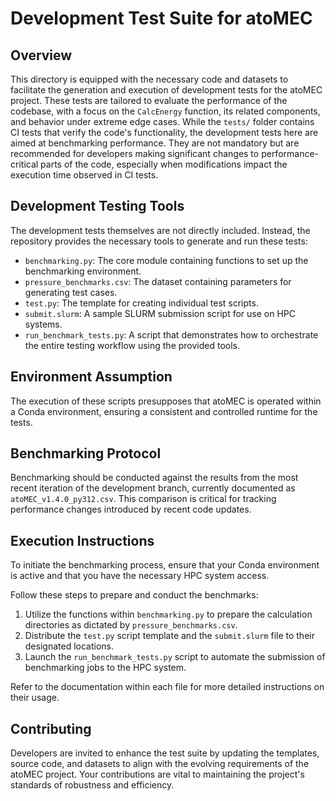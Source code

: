 # Development Test Suite for atoMEC

## Overview

This directory is equipped with the necessary code and datasets to facilitate the generation and execution of development tests for the atoMEC project. These tests are tailored to evaluate the performance of the codebase, with a focus on the `CalcEnergy` function, its related components, and behavior under extreme edge cases. While the `tests/` folder contains CI tests that verify the code's functionality, the development tests here are aimed at benchmarking performance. They are not mandatory but are recommended for developers making significant changes to performance-critical parts of the code, especially when modifications impact the execution time observed in CI tests.

## Development Testing Tools

The development tests themselves are not directly included. Instead, the repository provides the necessary tools to generate and run these tests:

- `benchmarking.py`: The core module containing functions to set up the benchmarking environment.
- `pressure_benchmarks.csv`: The dataset containing parameters for generating test cases.
- `test.py`: The template for creating individual test scripts.
- `submit.slurm`: A sample SLURM submission script for use on HPC systems.
- `run_benchmark_tests.py`: A script that demonstrates how to orchestrate the entire testing workflow using the provided tools.

## Environment Assumption

The execution of these scripts presupposes that atoMEC is operated within a Conda environment, ensuring a consistent and controlled runtime for the tests.

## Benchmarking Protocol

Benchmarking should be conducted against the results from the most recent iteration of the development branch, currently documented as `atoMEC_v1.4.0_py312.csv`. This comparison is critical for tracking performance changes introduced by recent code updates.

## Execution Instructions

To initiate the benchmarking process, ensure that your Conda environment is active and that you have the necessary HPC system access.

Follow these steps to prepare and conduct the benchmarks:

1. Utilize the functions within `benchmarking.py` to prepare the calculation directories as dictated by `pressure_benchmarks.csv`.
2. Distribute the `test.py` script template and the `submit.slurm` file to their designated locations.
3. Launch the `run_benchmark_tests.py` script to automate the submission of benchmarking jobs to the HPC system.

Refer to the documentation within each file for more detailed instructions on their usage.

## Contributing

Developers are invited to enhance the test suite by updating the templates, source code, and datasets to align with the evolving requirements of the atoMEC project. Your contributions are vital to maintaining the project's standards of robustness and efficiency.
